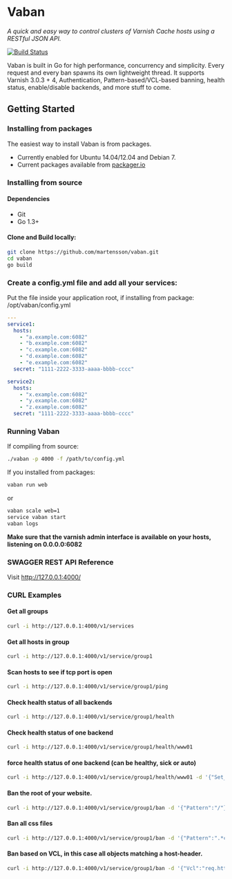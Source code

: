 # Vaban

*A quick and easy way to control clusters of Varnish Cache hosts using a RESTful JSON API.*

[![Build Status](https://travis-ci.org/martensson/vaban.svg?branch=master)](https://travis-ci.org/martensson/vaban)

Vaban is built in Go for high performance, concurrency and simplicity. Every request and every ban spawns its own lightweight thread.
It supports Varnish 3.0.3 + 4, Authentication, Pattern-based/VCL-based banning, health status, enable/disable backends, and more stuff to come. 

## Getting Started

### Installing from packages

The easiest way to install Vaban is from packages.

- Currently enabled for Ubuntu 14.04/12.04 and Debian 7.
- Current packages available from [packager.io](https://packager.io/gh/martensson/vaban/)

### Installing from source

#### Dependencies

* Git
* Go 1.3+

#### Clone and Build locally:

``` sh
git clone https://github.com/martensson/vaban.git
cd vaban
go build
```

### Create a config.yml file and add all your services:

Put the file inside your application root, if installing from package: /opt/vaban/config.yml

``` yaml
---
service1:
  hosts:
    - "a.example.com:6082"
    - "b.example.com:6082"
    - "c.example.com:6082"
    - "d.example.com:6082"
    - "e.example.com:6082"
  secret: "1111-2222-3333-aaaa-bbbb-cccc"

service2:
  hosts:
    - "x.example.com:6082"
    - "y.example.com:6082"
    - "z.example.com:6082"
  secret: "1111-2222-3333-aaaa-bbbb-cccc"
```

### Running Vaban

If compiling from source:
``` sh
./vaban -p 4000 -f /path/to/config.yml
```
If you installed from packages:
``` sh
vaban run web
```
or
``` sh
vaban scale web=1
service vaban start
vaban logs
```


**Make sure that the varnish admin interface is available on your hosts, listening on 0.0.0.0:6082**


### SWAGGER REST API Reference

Visit http://127.0.0.1:4000/

### CURL Examples

#### Get all groups

``` sh
curl -i http://127.0.0.1:4000/v1/services
```

#### Get all hosts in group

``` sh
curl -i http://127.0.0.1:4000/v1/service/group1
```

#### Scan hosts to see if tcp port is open

``` sh
curl -i http://127.0.0.1:4000/v1/service/group1/ping
```

#### Check health status of all backends

``` sh
curl -i http://127.0.0.1:4000/v1/service/group1/health
```

#### Check health status of one backend

``` sh
curl -i http://127.0.0.1:4000/v1/service/group1/health/www01
```

#### force health status of one backend (can be healthy, sick or auto)

``` sh
curl -i http://127.0.0.1:4000/v1/service/group1/health/www01 -d '{"Set_health":"sick"}' -H 'Content-Type: application/json'
```

#### Ban the root of your website.

``` sh
curl -i http://127.0.0.1:4000/v1/service/group1/ban -d '{"Pattern":"/"}' -H 'Content-Type: application/json'
```

#### Ban all css files

``` sh
curl -i http://127.0.0.1:4000/v1/service/group1/ban -d '{"Pattern":".*css"}' -H 'Content-Type: application/json'
```

#### Ban based on VCL, in this case all objects matching a host-header.

``` sh
curl -i http://127.0.0.1:4000/v1/service/group1/ban -d '{"Vcl":"req.http.Host == 'example.com'"}' -H 'Content-Type: application/json'
```
